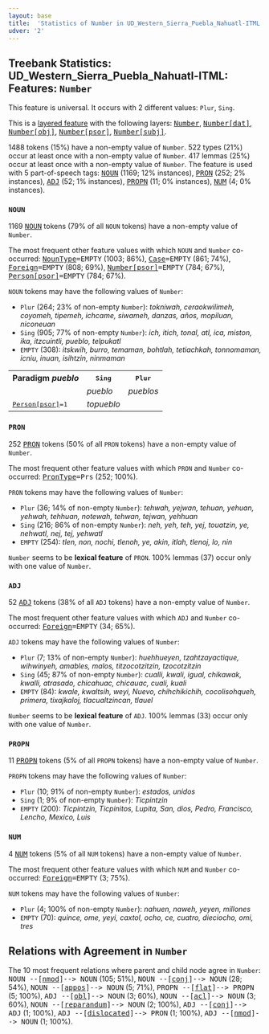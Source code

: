 ```yaml
---
layout: base
title:  'Statistics of Number in UD_Western_Sierra_Puebla_Nahuatl-ITML'
udver: '2'
---
```


## Treebank Statistics: UD_Western_Sierra_Puebla_Nahuatl-ITML: Features: `Number`

This feature is universal.
It occurs with 2 different values: `Plur`, `Sing`.

This is a <a href="../../u/overview/feat-layers.html">layered feature</a> with the following layers: <tt><a href="nhi_itml-feat-Number.html">Number</a></tt>, <tt><a href="nhi_itml-feat-Number-dat.html">Number[dat]</a></tt>, <tt><a href="nhi_itml-feat-Number-obj.html">Number[obj]</a></tt>, <tt><a href="nhi_itml-feat-Number-psor.html">Number[psor]</a></tt>, <tt><a href="nhi_itml-feat-Number-subj.html">Number[subj]</a></tt>.

1488 tokens (15%) have a non-empty value of `Number`.
522 types (21%) occur at least once with a non-empty value of `Number`.
417 lemmas (25%) occur at least once with a non-empty value of `Number`.
The feature is used with 5 part-of-speech tags: <tt><a href="nhi_itml-pos-NOUN.html">NOUN</a></tt> (1169; 12% instances), <tt><a href="nhi_itml-pos-PRON.html">PRON</a></tt> (252; 2% instances), <tt><a href="nhi_itml-pos-ADJ.html">ADJ</a></tt> (52; 1% instances), <tt><a href="nhi_itml-pos-PROPN.html">PROPN</a></tt> (11; 0% instances), <tt><a href="nhi_itml-pos-NUM.html">NUM</a></tt> (4; 0% instances).

### `NOUN`

1169 <tt><a href="nhi_itml-pos-NOUN.html">NOUN</a></tt> tokens (79% of all `NOUN` tokens) have a non-empty value of `Number`.

The most frequent other feature values with which `NOUN` and `Number` co-occurred: <tt><a href="nhi_itml-feat-NounType.html">NounType</a></tt><tt>=EMPTY</tt> (1003; 86%), <tt><a href="nhi_itml-feat-Case.html">Case</a></tt><tt>=EMPTY</tt> (861; 74%), <tt><a href="nhi_itml-feat-Foreign.html">Foreign</a></tt><tt>=EMPTY</tt> (808; 69%), <tt><a href="nhi_itml-feat-Number-psor.html">Number[psor]</a></tt><tt>=EMPTY</tt> (784; 67%), <tt><a href="nhi_itml-feat-Person-psor.html">Person[psor]</a></tt><tt>=EMPTY</tt> (784; 67%).

`NOUN` tokens may have the following values of `Number`:

* `Plur` (264; 23% of non-empty `Number`): <em>tokniwah, ceraokwilimeh, coyomeh, tipemeh, ichcame, siwameh, danzas, años, mopiluan, niconeuan</em>
* `Sing` (905; 77% of non-empty `Number`): <em>ich, itich, tonal, atl, ica, miston, ika, itzcuintli, pueblo, telpukatl</em>
* `EMPTY` (308): <em>itskwih, burro, temaman, bohtlah, tetiachkah, tonnomaman, icniu, inuan, isihtzin, ninmaman</em>

<table>
  <tr><th>Paradigm <i>pueblo</i></th><th><tt>Sing</tt></th><th><tt>Plur</tt></th></tr>
  <tr><td><tt></tt></td><td><em>pueblo</em></td><td><em>pueblos</em></td></tr>
  <tr><td><tt><tt><a href="nhi_itml-feat-Person-psor.html">Person[psor]</a></tt><tt>=1</tt></tt></td><td><em>topueblo</em></td><td></td></tr>
</table>

### `PRON`

252 <tt><a href="nhi_itml-pos-PRON.html">PRON</a></tt> tokens (50% of all `PRON` tokens) have a non-empty value of `Number`.

The most frequent other feature values with which `PRON` and `Number` co-occurred: <tt><a href="nhi_itml-feat-PronType.html">PronType</a></tt><tt>=Prs</tt> (252; 100%).

`PRON` tokens may have the following values of `Number`:

* `Plur` (36; 14% of non-empty `Number`): <em>tehwah, yejwan, tehuan, yehuan, yehwah, tehhuan, notewah, tehwan, tejwan, yehhuan</em>
* `Sing` (216; 86% of non-empty `Number`): <em>neh, yeh, teh, yej, touatzin, ye, nehwatl, nej, tej, yehwatl</em>
* `EMPTY` (254): <em>tlen, non, nochi, tlenoh, ye, akin, itlah, tlenoj, lo, nin</em>

`Number` seems to be **lexical feature** of `PRON`. 100% lemmas (37) occur only with one value of `Number`.

### `ADJ`

52 <tt><a href="nhi_itml-pos-ADJ.html">ADJ</a></tt> tokens (38% of all `ADJ` tokens) have a non-empty value of `Number`.

The most frequent other feature values with which `ADJ` and `Number` co-occurred: <tt><a href="nhi_itml-feat-Foreign.html">Foreign</a></tt><tt>=EMPTY</tt> (34; 65%).

`ADJ` tokens may have the following values of `Number`:

* `Plur` (7; 13% of non-empty `Number`): <em>huehhueyen, tzahtzayactique, wihwinyeh, amables, malos, titzocotzitzin, tzocotzitzin</em>
* `Sing` (45; 87% of non-empty `Number`): <em>cualli, kwali, igual, chikawak, kwalli, atrasado, chicahuac, chicauac, cuali, kuali</em>
* `EMPTY` (84): <em>kwale, kwaltsih, weyi, Nuevo, chihchikichih, cocolisohqueh, primera, tixajkaloj, tlacualtzincan, tlauel</em>

`Number` seems to be **lexical feature** of `ADJ`. 100% lemmas (33) occur only with one value of `Number`.

### `PROPN`

11 <tt><a href="nhi_itml-pos-PROPN.html">PROPN</a></tt> tokens (5% of all `PROPN` tokens) have a non-empty value of `Number`.

`PROPN` tokens may have the following values of `Number`:

* `Plur` (10; 91% of non-empty `Number`): <em>estados, unidos</em>
* `Sing` (1; 9% of non-empty `Number`): <em>Ticpintzin</em>
* `EMPTY` (200): <em>Ticpintzin, Ticpinitos, Lupita, San, dios, Pedro, Francisco, Lencho, Mexico, Luis</em>

### `NUM`

4 <tt><a href="nhi_itml-pos-NUM.html">NUM</a></tt> tokens (5% of all `NUM` tokens) have a non-empty value of `Number`.

The most frequent other feature values with which `NUM` and `Number` co-occurred: <tt><a href="nhi_itml-feat-Foreign.html">Foreign</a></tt><tt>=EMPTY</tt> (3; 75%).

`NUM` tokens may have the following values of `Number`:

* `Plur` (4; 100% of non-empty `Number`): <em>nahuen, naweh, yeyen, millones</em>
* `EMPTY` (70): <em>quince, ome, yeyi, caxtol, ocho, ce, cuatro, dieciocho, omi, tres</em>

## Relations with Agreement in `Number`

The 10 most frequent relations where parent and child node agree in `Number`:
<tt>NOUN --[<tt><a href="nhi_itml-dep-nmod.html">nmod</a></tt>]--> NOUN</tt> (105; 51%),
<tt>NOUN --[<tt><a href="nhi_itml-dep-conj.html">conj</a></tt>]--> NOUN</tt> (28; 54%),
<tt>NOUN --[<tt><a href="nhi_itml-dep-appos.html">appos</a></tt>]--> NOUN</tt> (5; 71%),
<tt>PROPN --[<tt><a href="nhi_itml-dep-flat.html">flat</a></tt>]--> PROPN</tt> (5; 100%),
<tt>ADJ --[<tt><a href="nhi_itml-dep-obl.html">obl</a></tt>]--> NOUN</tt> (3; 60%),
<tt>NOUN --[<tt><a href="nhi_itml-dep-acl.html">acl</a></tt>]--> NOUN</tt> (3; 60%),
<tt>NOUN --[<tt><a href="nhi_itml-dep-reparandum.html">reparandum</a></tt>]--> NOUN</tt> (2; 100%),
<tt>ADJ --[<tt><a href="nhi_itml-dep-conj.html">conj</a></tt>]--> ADJ</tt> (1; 100%),
<tt>ADJ --[<tt><a href="nhi_itml-dep-dislocated.html">dislocated</a></tt>]--> PRON</tt> (1; 100%),
<tt>ADJ --[<tt><a href="nhi_itml-dep-nmod.html">nmod</a></tt>]--> NOUN</tt> (1; 100%).

